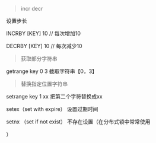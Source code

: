 > incr   decr

设置步长

INCRBY   [KEY]    10      // 每次增加10

DECRBY   [KEY]    10      // 每次减少10



> 获取部分字符串

getrange   key  0 3     截取字符串【0，3】



> 替换指定位置字符串

setrange key  1 xx    把第二个字符替换成xx



setex（set with expire）  设置过期时间

setnx （set if not exist） 不存在设置（在分布式锁中常常使用

）
